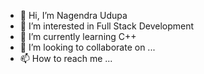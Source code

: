 - 👋 Hi, I’m Nagendra Udupa
- 👀 I’m interested in Full Stack Development
- 🌱 I’m currently learning C++
- 💞️ I’m looking to collaborate on ...
- 📫 How to reach me ...

<!---
nudupa96/nudupa96 is a ✨ special ✨ repository because its `README.md` (this file) appears on your GitHub profile.
You can click the Preview link to take a look at your changes.
--->
